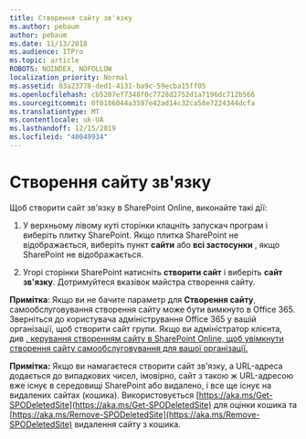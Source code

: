 ```yaml
---
title: Створення сайту зв'язку
ms.author: pebaum
author: pebaum
ms.date: 11/13/2018
ms.audience: ITPro
ms.topic: article
ROBOTS: NOINDEX, NOFOLLOW
localization_priority: Normal
ms.assetid: 03a23778-ded1-4131-ba9c-59ecba15ff05
ms.openlocfilehash: cb5207ef7348f0c7728d2752d1a7196dc712b566
ms.sourcegitcommit: 0f0186044a3597e42ad14c32ca58e7224344dcfa
ms.translationtype: MT
ms.contentlocale: uk-UA
ms.lasthandoff: 12/15/2019
ms.locfileid: "40049934"
---
```

# <a name="create-a-communication-site"></a>Створення сайту зв'язку

Щоб створити сайт зв'язку в SharePoint Online, виконайте такі дії: 
  
1. У верхньому лівому куті сторінки клацніть запускач програм і виберіть плитку SharePoint. Якщо плитка SharePoint не відображається, виберіть пункт **сайти** або **всі застосунки** , якщо SharePoint не відображається. 
    
2. Угорі сторінки SharePoint натисніть **створити сайт** і виберіть **сайт зв'язку**. Дотримуйтеся вказівок майстра створення сайту. 
    
 **Примітка**: Якщо ви не бачите параметр для **Створення сайту**, самообслуговування створення сайту може бути вимкнуто в Office 365. Зверніться до користувача адміністрування Office 365 у вашій організації, щоб створити сайт групи. Якщо ви адміністратор клієнта, див [. керування створенням сайту в SharePoint Online, щоб увімкнути створення сайту самообслуговування для вашої організації.](https://go.microsoft.com/fwlink/?linkid=2018780)
  
 **Примітка:** Якщо ви намагаєтеся створити сайт зв'язку, а URL-адреса додається до випадкових чисел, імовірно, сайт з такою ж URL-адресою вже існує в середовищі SharePoint або видалено, і все ще існує на видалених сайтах (кошика). Використовується [https://aka.ms/Get-SPODeletedSite](https://aka.ms/Get-SPODeletedSite) для оцінки кошика та [https://aka.ms/Remove-SPODeletedSite](https://aka.ms/Remove-SPODeletedSite) видалення сайту з кошика. 
  

